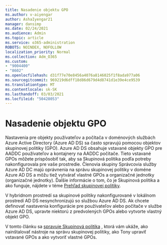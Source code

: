 ```yaml
---
title: Nasadenie objektu GPO
ms.author: v-aiyengar
author: AshaIyengar21
manager: dansimp
ms.date: 02/24/2021
ms.audience: Admin
ms.topic: article
ms.service: o365-administration
ROBOTS: NOINDEX, NOFOLLOW
localization_priority: Normal
ms.collection: Adm_O365
ms.custom:
- "9004400"
- "8602"
ms.openlocfilehash: d31f77e70e8456a4076a8146025f1f8ada977a06
ms.sourcegitcommit: 969219d6dff18d86d679d4d8741d1e39e4ce9539
ms.translationtype: MT
ms.contentlocale: sk-SK
ms.lasthandoff: 03/03/2021
ms.locfileid: "50428053"
---
```

# <a name="gpo-deployment"></a>Nasadenie objektu GPO

Nastavenia pre objekty používateľov a počítača v doménových službách Azure Active Directory (Azure AD DS) sa často spravujú pomocou objektov skupinovej politiky (GPO). Azure AD DS obsahuje vstavané objekty GPO pre AADDC používateľov a kontajnery na AADDC počítače. Tieto vstavané GPOs môžete prispôsobiť tak, aby sa Skupinová politika podľa potreby nakonfigurovala pre vaše prostredie. Členovia skupiny Správcovia služby Azure AD DC majú oprávnenia na správu skupinovej politiky v doméne Azure AD DS a môžu tiež vytvárať vlastné GPOs a organizačné jednotky (organizačné jednotky). Ďalšie informácie o tom, čo je Skupinová politika a ako funguje, nájdete v téme [Prehľad skupinovej politiky](https://docs.microsoft.com/previous-versions/windows/it-pro/windows-server-2012-R2-and-2012/hh831791(v=ws.11)).

V hybridnom prostredí sa skupinové politiky nakonfigurované v lokálnom prostredí AD DS nesynchronizujú so službou Azure AD DS. Ak chcete definovať nastavenia konfigurácie pre používateľov alebo počítače v službe Azure AD DS, upravte niektorú z predvolených GPOs alebo vytvorte vlastný objekt GPO.

V tomto článku sa [spravuje Skupinová politika](https://docs.microsoft.com/azure/active-directory-domain-services/manage-group-policy) , ktorá vám ukáže, ako nainštalovať nástroje na správu skupinovej politiky, ako Tony upraviť vstavané GPOs a ako vytvoriť vlastné GPOs.

